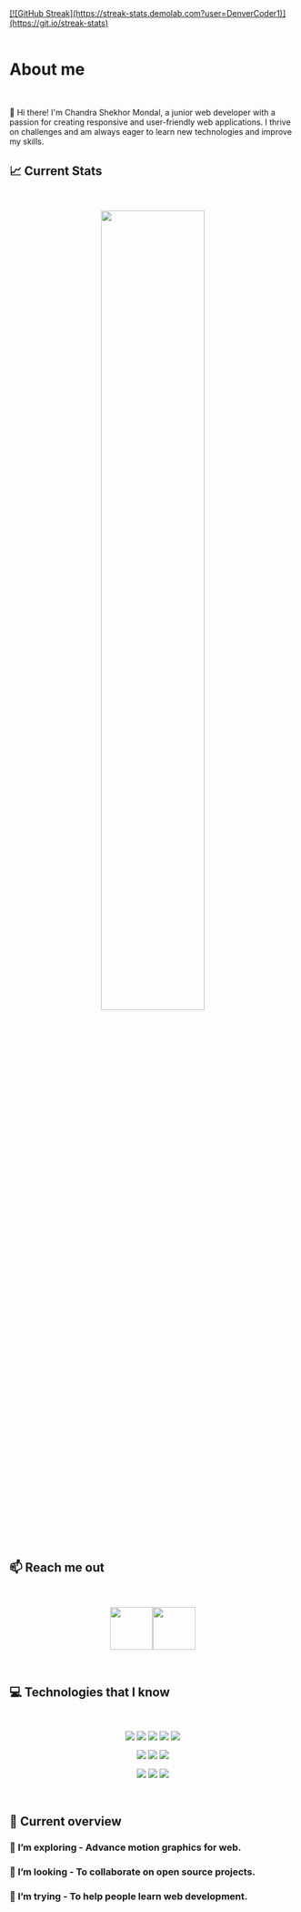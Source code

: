 <a href="https://www.facebook.com/chandro.shakhor.1/">
<!-- <img src="https://i.ibb.co/TbXZvG7/github-header-image.png" /> -->
[![GitHub Streak](https://streak-stats.demolab.com?user=DenverCoder1)](https://git.io/streak-stats)
</a>
<br>
<br>
<h1>About me</h1>
<br>
<p>👋 Hi there! I'm Chandra Shekhor Mondal, a junior web developer with a passion for creating responsive and user-friendly web applications. I thrive on challenges and am always eager to learn new technologies and improve my skills.
</p>

## :chart_with_upwards_trend: Current Stats
<br />
<p align="center">
  <img width="60%" src="https://streak-stats.demolab.com?user=chandro4D%20" />
</p>


<!-- ------------------- -->
## :mailbox: Reach me out

<br />

[<p align="center"><img height="75" src="https://i.ibb.co/g4CxM3b/Linkedin.png">](www.linkedin.com/in/chandra-shekhor-mondal)[<img height="75" src="https://i.ibb.co/kc04WJ3/Facebook.png">](https://www.facebook.com/chandro.shakhor.1)

<br />
<!-- ------------------------------------------------------------------- -->

<!-------------- some technology i explore----------- -->
## :computer: Technologies that I know

<br>
<p align="center">
<img src="https://i.ibb.co/GHDn9wY/HTML.png"/>
<img src="https://i.ibb.co/4YFH8rz/css.png"/>
<img src="https://i.ibb.co/kxVpg7V/Java-Script.png"/>

<img src="https://i.ibb.co/JrzMzFq/c.png"/>
<img src="https://i.ibb.co/vLcWYSQ/cpp.png"/>
</p>
<p align="center">
<img src="https://i.ibb.co/bKp9mFP/react.png"/>


<img src="https://i.ibb.co/h8xTh68/tailwind.png"/>

<img src="https://i.ibb.co/s5Hh81r/firebase.png"/>
</p>
<p align="center">
<img src="https://i.ibb.co/ZWz3SHr/node.png"/>
<img src="https://i.ibb.co/tYfnKcB/express.png"/>
<img src="https://i.ibb.co/xSGpYQZ/mongo.png"/>
</p><br/>
<!-- ---------------------------------------------- -->


## :eyes: Current overview



<!-- ### 🔭 I’m working - In Programming Hero.  -->
### 🌱 I’m exploring - Advance motion graphics for web. 
### 👯 I’m looking - To collaborate on open source projects. 
### 🤔 I’m trying - To help people learn web development. 
<!-- ### ⚡ Fun fact - I love to make complex origami and I can speak 5 languages. -->


<br />


